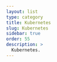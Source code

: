 ```yaml
---
layout: list
type: category
title: Kubernetes
slug: Kubernetes
sidebar: true
order: 55
description: >
  Kubernetes.
---
```

